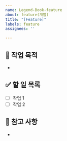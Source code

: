 ```yaml
---
name: Legend-Book-feature
about: feature(개발)
title: "[Feature]"
labels: feature
assignees: ''

---
```


## 🧩 작업 목적
-

## ✅ 할 일 목록
- [ ] 작업 1
- [ ] 작업 2

## 📌 참고 사항
-
